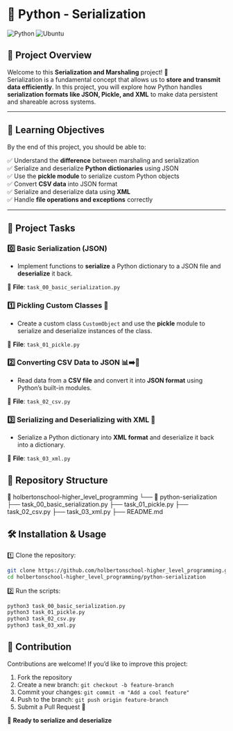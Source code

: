 # 🐍 Python - Serialization  
![Python](https://img.shields.io/badge/Python-3.8.5-blue) ![Ubuntu](https://img.shields.io/badge/Ubuntu-20.04-orange)

## 📌 Project Overview  

Welcome to this **Serialization and Marshaling** project! 🚀  
Serialization is a fundamental concept that allows us to **store and transmit data efficiently**. In this project, you will explore how Python handles **serialization formats like JSON, Pickle, and XML** to make data persistent and shareable across systems.  

---

## 📖 Learning Objectives  

By the end of this project, you should be able to:  

✅ Understand the **difference** between marshaling and serialization  
✅ Serialize and deserialize **Python dictionaries** using JSON  
✅ Use the **pickle module** to serialize custom Python objects  
✅ Convert **CSV data** into JSON format  
✅ Serialize and deserialize data using **XML**  
✅ Handle **file operations and exceptions** correctly  

---

## 📂 Project Tasks  

### 0️⃣ Basic Serialization (JSON)  
- Implement functions to **serialize** a Python dictionary to a JSON file and **deserialize** it back.  

📌 **File**: `task_00_basic_serialization.py`  

### 1️⃣ Pickling Custom Classes 🥒

-   Create a custom class `CustomObject` and use the **pickle** module to serialize and deserialize instances of the class.

📌 **File**: `task_01_pickle.py`

### 2️⃣ Converting CSV Data to JSON 📊➡️📄

-   Read data from a **CSV file** and convert it into **JSON format** using Python’s built-in modules.

📌 **File**: `task_02_csv.py`
### 3️⃣ Serializing and Deserializing with XML 📜

-   Serialize a Python dictionary into **XML format** and deserialize it back into a dictionary.

📌 **File**: `task_03_xml.py`

## 📁 Repository Structure

📂 holbertonschool-higher_level_programming
└── 📂 python-serialization
    ├── task_00_basic_serialization.py
    ├── task_01_pickle.py
    ├── task_02_csv.py
    ├── task_03_xml.py
    ├── README.md

## 🛠️ Installation & Usage

1️⃣ Clone the repository:
```sh
git clone https://github.com/holbertonschool-higher_level_programming.git
cd holbertonschool-higher_level_programming/python-serialization
```
2️⃣ Run the scripts:
```sh
python3 task_00_basic_serialization.py
python3 task_01_pickle.py
python3 task_02_csv.py
python3 task_03_xml.py
```

## 🤝 Contribution

Contributions are welcome! If you’d like to improve this project:

1.  Fork the repository
2.  Create a new branch: `git checkout -b feature-branch`
3.  Commit your changes: `git commit -m "Add a cool feature"`
4.  Push to the branch: `git push origin feature-branch`
5.  Submit a Pull Request 🚀

🎯 **Ready to serialize and deserialize**